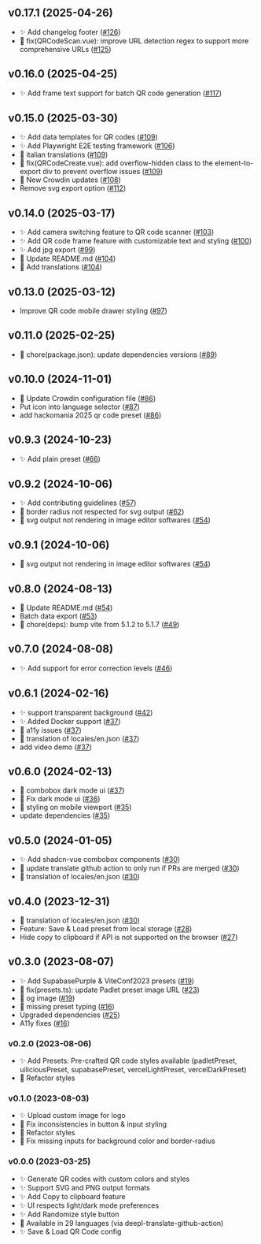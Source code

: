 ## v0.17.1 (2025-04-26)
- ✨ Add changelog footer
  ([#126](https://github.com/lyqht/mini-qr/pull/126))
- 🐛 fix(QRCodeScan.vue): improve URL detection regex to support more comprehensive URLs
  ([#125](https://github.com/lyqht/mini-qr/pull/125))
## v0.16.0 (2025-04-25)
- ✨ Add frame text support for batch QR code generation
  ([#117](https://github.com/lyqht/mini-qr/pull/117))
## v0.15.0 (2025-03-30)
- ✨ Add data templates for QR codes
  ([#109](https://github.com/lyqht/mini-qr/pull/109))
- ✨ Add Playwright E2E testing framework
  ([#106](https://github.com/lyqht/mini-qr/pull/106))
- 🐛 italian translations
  ([#109](https://github.com/lyqht/mini-qr/pull/109))
- 🐛 fix(QRCodeCreate.vue): add overflow-hidden class to the element-to-export div to prevent overflow issues
  ([#109](https://github.com/lyqht/mini-qr/pull/109))
- 🔧 New Crowdin updates
  ([#108](https://github.com/lyqht/mini-qr/pull/108))
- Remove svg export option
  ([#112](https://github.com/lyqht/mini-qr/pull/112))
## v0.14.0 (2025-03-17)
- ✨ Add camera switching feature to QR code scanner
  ([#103](https://github.com/lyqht/mini-qr/pull/103))
- ✨ Add QR code frame feature with customizable text and styling
  ([#100](https://github.com/lyqht/mini-qr/pull/100))
- ✨ Add jpg export
  ([#99](https://github.com/lyqht/mini-qr/pull/99))
- 🐛 Update README.md
  ([#104](https://github.com/lyqht/mini-qr/pull/104))
- 🔧 Add translations
  ([#104](https://github.com/lyqht/mini-qr/pull/104))
## v0.13.0 (2025-03-12)
- Improve QR code mobile drawer styling
  ([#97](https://github.com/lyqht/mini-qr/pull/97))
## v0.11.0 (2025-02-25)
- 🔧 chore(package.json): update dependencies versions
  ([#89](https://github.com/lyqht/mini-qr/pull/89))
## v0.10.0 (2024-11-01)
- 🔧 Update Crowdin configuration file
  ([#86](https://github.com/lyqht/mini-qr/pull/86))
- Put icon into language selector
  ([#87](https://github.com/lyqht/mini-qr/pull/87))
- add hackomania 2025 qr code preset
  ([#86](https://github.com/lyqht/mini-qr/pull/86))
## v0.9.3 (2024-10-23)
- ✨ Add plain preset
  ([#66](https://github.com/lyqht/mini-qr/pull/66))
## v0.9.2 (2024-10-06)
- ✨ Add contributing guidelines
  ([#57](https://github.com/lyqht/mini-qr/pull/57))
- 🐛 border radius not respected for svg output
  ([#62](https://github.com/lyqht/mini-qr/pull/62))
- 🐛 svg output not rendering in image editor softwares
  ([#54](https://github.com/lyqht/mini-qr/pull/54))
## v0.9.1 (2024-10-06)
- 🐛 svg output not rendering in image editor softwares
  ([#54](https://github.com/lyqht/mini-qr/pull/54))
## v0.8.0 (2024-08-13)
- 🐛 Update README.md
  ([#54](https://github.com/lyqht/mini-qr/pull/54))
- Batch data export
  ([#53](https://github.com/lyqht/mini-qr/pull/53))
- 🔧 chore(deps): bump vite from 5.1.2 to 5.1.7
  ([#49](https://github.com/lyqht/mini-qr/pull/49))
## v0.7.0 (2024-08-08)
- ✨ Add support for error correction levels
  ([#46](https://github.com/lyqht/mini-qr/pull/46))
## v0.6.1 (2024-02-16)
- ✨ support transparent background
  ([#42](https://github.com/lyqht/mini-qr/pull/42))
- ✨ Added Docker support
  ([#37](https://github.com/lyqht/mini-qr/pull/37))
- 🐛 a11y issues
  ([#37](https://github.com/lyqht/mini-qr/pull/37))
- 🔧 translation of locales/en.json
  ([#37](https://github.com/lyqht/mini-qr/pull/37))
- add video demo
  ([#37](https://github.com/lyqht/mini-qr/pull/37))
## v0.6.0 (2024-02-13)
- 🐛 combobox dark mode ui
  ([#37](https://github.com/lyqht/mini-qr/pull/37))
- 🐛 Fix dark mode ui
  ([#36](https://github.com/lyqht/mini-qr/pull/36))
- 🐛 styling on mobile viewport
  ([#35](https://github.com/lyqht/mini-qr/pull/35))
- update dependencies
  ([#35](https://github.com/lyqht/mini-qr/pull/35))
## v0.5.0 (2024-01-05)
- ✨ Add shadcn-vue combobox components
  ([#30](https://github.com/lyqht/mini-qr/pull/30))
- 🔧 update translate github action to only run if PRs are merged
  ([#30](https://github.com/lyqht/mini-qr/pull/30))
- 🔧 translation of locales/en.json
  ([#30](https://github.com/lyqht/mini-qr/pull/30))
## v0.4.0 (2023-12-31)
- 🔧 translation of locales/en.json
  ([#30](https://github.com/lyqht/mini-qr/pull/30))
- Feature: Save & Load preset from local storage
  ([#28](https://github.com/lyqht/mini-qr/pull/28))
- Hide copy to clipboard if API is not supported on the browser
  ([#27](https://github.com/lyqht/mini-qr/pull/27))
## v0.3.0 (2023-08-07)
- ✨ Add SupabasePurple & ViteConf2023 presets
  ([#19](https://github.com/lyqht/mini-qr/pull/19))
- 🐛 fix(presets.ts): update Padlet preset image URL
  ([#23](https://github.com/lyqht/mini-qr/pull/23))
- 🐛 og image
  ([#19](https://github.com/lyqht/mini-qr/pull/19))
- 🐛 missing preset typing
  ([#16](https://github.com/lyqht/mini-qr/pull/16))
- Upgraded dependencies
  ([#25](https://github.com/lyqht/mini-qr/pull/25))
- A11y fixes
  ([#16](https://github.com/lyqht/mini-qr/pull/16))

### v0.2.0 (2023-08-06)

- ✨ Add Presets: Pre-crafted QR code styles available (padletPreset, uiliciousPreset, supabasePreset, vercelLightPreset, vercelDarkPreset)
- 🐛 Refactor styles

### v0.1.0 (2023-08-03)

- ✨ Upload custom image for logo
- 🐛 Fix inconsistencies in button & input styling
- 🐛 Refactor styles
- 🐛 Fix missing inputs for background color and border-radius

### v0.0.0 (2023-03-25)

- ✨ Generate QR codes with custom colors and styles
- ✨ Support SVG and PNG output formats
- ✨ Add Copy to clipboard feature
- ✨ UI respects light/dark mode preferences
- ✨ Add Randomize style button
- 🔧 Available in 29 languages (via deepl-translate-github-action)
- ✨ Save & Load QR Code config
